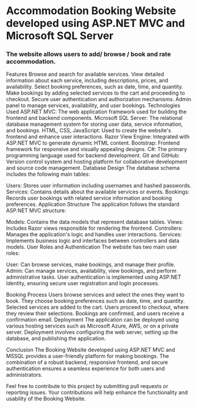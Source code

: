 # Accommodation Booking Website developed using ASP.NET MVC and Microsoft SQL Server 
### The website allows users to add/ browse / book and rate accommodation.

Features
Browse and search for available services.
View detailed information about each service, including descriptions, prices, and availability.
Select booking preferences, such as date, time, and quantity.
Make bookings by adding selected services to the cart and proceeding to checkout.
Secure user authentication and authorization mechanisms.
Admin panel to manage services, availability, and user bookings.
Technologies Used
ASP.NET MVC: The web application framework used for building the frontend and backend components.
Microsoft SQL Server: The relational database management system for storing user data, service information, and bookings.
HTML, CSS, JavaScript: Used to create the website's frontend and enhance user interactions.
Razor View Engine: Integrated with ASP.NET MVC to generate dynamic HTML content.
Bootstrap: Frontend framework for responsive and visually appealing designs.
C#: The primary programming language used for backend development.
Git and GitHub: Version control system and hosting platform for collaborative development and source code management.
Database Design
The database schema includes the following main tables:

Users: Stores user information including usernames and hashed passwords.
Services: Contains details about the available services or events.
Bookings: Records user bookings with related service information and booking preferences.
Application Structure
The application follows the standard ASP.NET MVC structure:

Models: Contains the data models that represent database tables.
Views: Includes Razor views responsible for rendering the frontend.
Controllers: Manages the application's logic and handles user interactions.
Services: Implements business logic and interfaces between controllers and data models.
User Roles and Authentication
The website has two main user roles:

User: Can browse services, make bookings, and manage their profile.
Admin: Can manage services, availability, view bookings, and perform administrative tasks.
User authentication is implemented using ASP.NET Identity, ensuring secure user registration and login processes.

Booking Process
Users browse services and select the ones they want to book.
They choose booking preferences such as date, time, and quantity.
Selected services are added to the cart.
Users proceed to checkout, where they review their selections.
Bookings are confirmed, and users receive a confirmation email.
Deployment
The application can be deployed using various hosting services such as Microsoft Azure, AWS, or on a private server. Deployment involves configuring the web server, setting up the database, and publishing the application.

Conclusion
The Booking Website developed using ASP.NET MVC and MSSQL provides a user-friendly platform for making bookings. The combination of a robust backend, responsive frontend, and secure authentication ensures a seamless experience for both users and administrators.

Feel free to contribute to this project by submitting pull requests or reporting issues. Your contributions will help enhance the functionality and usability of the Booking Website.
